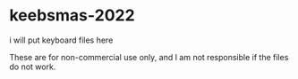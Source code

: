 # keebsmas-2022
i will put keyboard files here

These are for non-commercial use only, and I am not responsible if the files do not work. 
